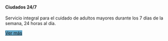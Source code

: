 
<div class="team-desc">
									<div class="team-title"><h4>Ciudados 24/7</h4><span></span></div>
									<p>Servicio integral para el cuidado de adultos mayores durante los 7 días de la semana, 24 horas al día.</p>
									<a href="#" class="button button-rounded button-reveal button-small button-#9ACAE4 tright" style="background-color: #62a8ca!important "><i class="icon-angle-right"></i><span>Ver más</span></a>
								</div>
							</div>
						</div>
						<div class="oc-item">
							<div class="team">
								<div class="team-image">
									<img src="images/t
